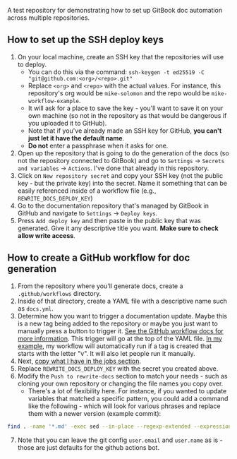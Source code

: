 A test repository for demonstrating how to set up GitBook doc automation across multiple repositories.

## How to set up the SSH deploy keys

1. On your local machine, create an SSH key that the repositories will use to deploy.
    * You can do this via the command: `ssh-keygen -t ed25519 -C "git@github.com:<org>/<repo>.git"`
    * Replace `<org>` and `<repo>` with the actual values. For instance, this repository's org would be `mike-solomon` and the repo would be `mike-workflow-example`.
    * It will ask for a place to save the key - you'll want to save it on your own machine (so not in the repository as that would be dangerous if you uploaded it to GitHub).
    * Note that if you've already made an SSH key for GitHub, **you can't just let it have the default name**.
    * **Do not** enter a passphrase when it asks for one.
2. Open up the repository that is going to do the generation of the docs (so not the repository connected to GitBook) and go to `Settings` -> `Secrets and variables` -> `Actions`. I've done that already in this repository.
3. Click on `New repository secret` and copy your SSH key (not the public key - but the private key) into the secret. Name it something that can be easily referenced inside of a workflow file (e.g., `REWRITE_DOCS_DEPLOY_KEY`)
4. Go to the documentation repository that's managed by GitBook in GitHub and navigate to `Settings` -> `Deploy keys`.
5. Press `Add deploy key` and then paste in the public key that was generated. Give it any descriptive title you want. **Make sure to check allow write access**.

## How to create a GitHub workflow for doc generation

1. From the repository where you'll generate docs, create a `.github/workflows` directory.
2. Inside of that directory, create a YAML file with a descriptive name such as `docs.yml`.
3. Determine how you want to trigger a documentation update. Maybe this is a new tag being added to the repository or maybe you just want to manually press a button to trigger it. [See the GitHub workflow docs for more information](https://docs.github.com/en/actions/using-workflows/workflow-syntax-for-github-actions). This trigger will go at the top of the YAML file. [In my example](https://github.com/mike-solomon/mike-workflow-example/blob/main/.github/workflows/docs.yml), my workflow will automatically run if a tag is created that starts with the letter "v". It will also let people run it manually.
4. Next, [copy what I have in the jobs section](https://github.com/mike-solomon/mike-workflow-example/blob/main/.github/workflows/docs.yml#L10-L45).
5. Replace `REWRITE_DOCS_DEPLOY_KEY` with the secret you created above.
6. Modify the `Push to rewrite-docs` section to match your needs - such as cloning your own repository or changing the file names you copy over.
   * There's a lot of flexibility here. For instance, if you wanted to update variables that matched a specific pattern, you could add a command like the following - which will look for various phrases and replace them with a newer version (example commit):

```bash
find . -name '*.md' -exec sed --in-place --regexp-extended --expression "s@CLI v?3\.[0-9]+\.[0-9]+@CLI ${tag#v}@g" --expression "s@\(Staging\) \| v?3\.[0-9]+\.[0-9]+@(Staging) | ${tag#v}@g" {} \;
```

7. Note that you can leave the git config `user.email` and `user.name` as is - those are just defaults for the github actions bot.
